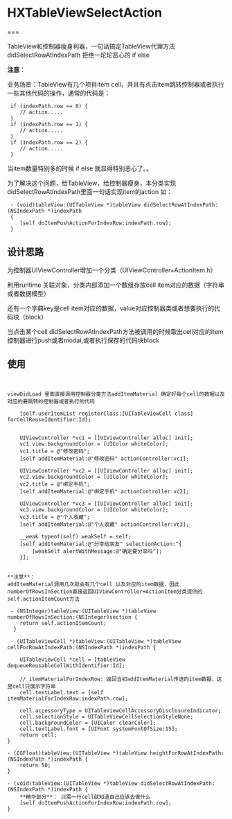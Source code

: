 # HXTableViewSelectAction

===

TableView和控制器瘦身利器，一句话搞定TableView代理方法 didSelectRowAtIndexPath 拒绝一坨坨恶心的 if else

**注意**：<!---->

业务场景：TableView有几个项目item cell，并且有点击item跳转控制器或者执行一些其他代码的操作，通常的代码是：
```objc
 if (indexPath.row == 0) {
    // action.....
 }
 if (indexPath.row == 1) {
    // action.....
 }
 if (indexPath.row == 2) {
    // action.....
 }
``` 

当item数量特别多的时候 if else 就显得特别恶心了。。

为了解决这个问题，给TableView，给控制器瘦身，本分类实现didSelectRowAtIndexPath里面一句话实现item的action
如：
```objc
 - (void)tableView:(UITableView *)tableView didSelectRowAtIndexPath:(NSIndexPath *)indexPath 
 {
    [self doItemPushActionForIndexRow:indexPath.row];
 }
``` 

## 设计思路
为控制器UIViewController增加一个分类（UIViewController+ActionItem.h）

利用runtime 关联对象，分类内部添加一个数组存放cell item对应的数据（字符串或者数据模型）

还有一个字典key是cell item对应的数据，value对应控制器类或者想要执行的代码块（block）

当点击某个cell didSelectRowAtIndexPath方法被调用的时候取出cell对应的item控制器进行push或者modal,或者执行保存的代码块block




## 使用
```objc


viewDidLoad 里面直接调用控制器分类方法addItemMaterial 确定好每个cell的数据以及对应的要跳转的控制器或者执行的代码
    
    [self.userItemList registerClass:[UITableViewCell class] forCellReuseIdentifier:Id];
    
  
    UIViewController *vc1 = [[UIViewController alloc] init];
    vc1.view.backgroundColor = [UIColor whiteColor];
    vc1.title = @"修改密码";
    [self addItemMaterial:@"修改密码" actionController:vc1];
    
    UIViewController *vc2 = [[UIViewController alloc] init];
    vc2.view.backgroundColor = [UIColor whiteColor];
    vc2.title = @"绑定手机";
    [self addItemMaterial:@"绑定手机" actionController:vc2];
    
    UIViewController *vc3 = [[UIViewController alloc] init];
    vc3.view.backgroundColor = [UIColor whiteColor];
    vc3.title = @"个人收藏";
    [self addItemMaterial:@"个人收藏" actionController:vc3];
    
    __weak typeof(self) weakSelf = self;
    [self addItemMaterial:@"分享给朋友" selectionAction:^{
        [weakSelf alertWithMessage:@"确定要分享吗"];
    }];


```

```objc
**注意**：
addItemMaterial调用几次就会有几个cell 以及对应的item数据，因此numberOfRowsInSection直接返回UIViewController+ActionItem分类提供的
self.actionItemCount方法

 - (NSInteger)tableView:(UITableView *)tableView numberOfRowsInSection:(NSInteger)section {
    return self.actionItemCount;
  }

 - (UITableViewCell *)tableView:(UITableView *)tableView cellForRowAtIndexPath:(NSIndexPath *)indexPath {
 
    UITableViewCell *cell = [tableView dequeueReusableCellWithIdentifier:Id];
    
    // itemMaterialForIndexRow: 返回当初addItemMaterial传进的item数据，这里cell只展示字符串
    cell.textLabel.text = [self itemMaterialForIndexRow:indexPath.row];
    
    cell.accessoryType = UITableViewCellAccessoryDisclosureIndicator;
    cell.selectionStyle = UITableViewCellSelectionStyleNone;
    cell.backgroundColor = [UIColor clearColor];
    cell.textLabel.font = [UIFont systemFontOfSize:15];
    return cell;
}

- (CGFloat)tableView:(UITableView *)tableView heightForRowAtIndexPath:(NSIndexPath *)indexPath {
    return 50;
}

- (void)tableView:(UITableView *)tableView didSelectRowAtIndexPath:(NSIndexPath *)indexPath {
    **精华部分**： 只需一行cell就知道自己应该去做什么
    [self doItemPushActionForIndexRow:indexPath.row];
}

```
